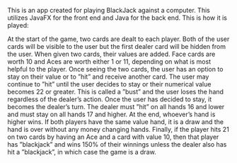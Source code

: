 This is an app created for playing BlackJack against a computer. This utilizes JavaFX for the front end and Java for the back end. This is how it is played:

At the start of the game, two cards are dealt to each player. Both of the user cards will be visible to the user but the first dealer card will be hidden from the user. When given two cards, their values are added. Face cards are worth 10 and Aces are worth either 1 or 11, depending on what is most helpful to the player. Once seeing the two cards, the user has an option to stay on their value or to ”hit” and receive another card. The user may continue to ”hit” until the user decides to stay or their numerical value becomes 22 or greater. This is called a ”bust” and the user loses the hand regardless of the dealer’s action. Once the user has decided to stay, it becomes the dealer’s turn. The dealer must ”hit” on all hands 16 and lower and must stay on all hands 17 and higher. At the end, whoever’s hand is higher wins. If both players have the same value hand, it is a draw and the hand is over without any money changing hands. Finally, if the player hits 21 on two cards by having an Ace and a card with value 10, then that player has ”blackjack” and wins 150% of their winnings unless the dealer also has hit a ”blackjack”, in which case the game is a draw.
